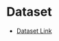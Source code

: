 # Dataset

- [Dataset Link](https://www.kaggle.com/datasets/michaelmwai/ksl-numpy-array-files-dataset)